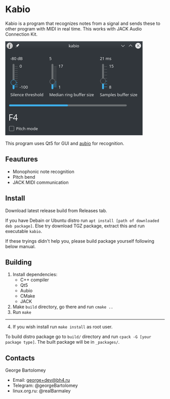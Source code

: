 # Kabio

Kabio is a program that recognizes notes from a signal
and sends these to other program with MIDI in real time.
This works with JACK Audio Connection Kit.

![screenshot](screenshots/1.png)

This program uses Qt5 for GUI and [aubio](https://aubio.org/) for recognition.

## Feautures

* Monophonic note recognition
* Pitch bend
* JACK MIDI communication

## Install

Download latest release build from Releases tab.

If you have Debain or Ubuntu distro run `apt install [path of downloaded deb package]`.
Else try download TGZ package, extract this and run executable `kabio`.

If these tryings didn't help you, please build package yourself following below manual.

## Building

1. Install dependencies:
    * C++ compiler
    * Qt5
    * Aubio
    * CMake
    * JACK
2. Make `build` directory, go there and run `cmake ..`
3. Run `make`
----------------------
4. If you wish install run `make install` as root user.

To build distro package go to `build/` directory and run `cpack -G [your package type]`. The built package
will be in `_packages/`.

## Contacts

George Bartolomey

* Email: george+dev@bh4.ru
* Telegram: @georgeBartolomey
* linux.org.ru: @realBarmaley
